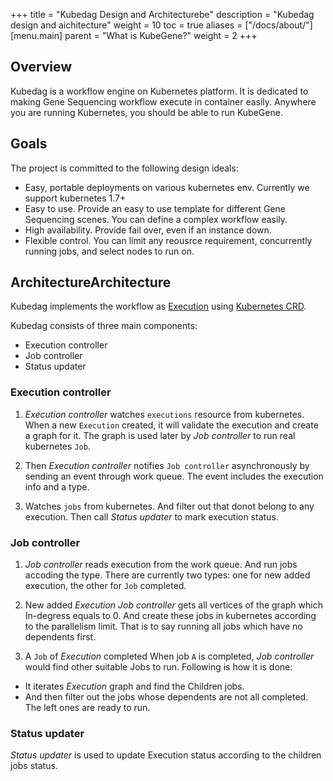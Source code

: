 +++
title = "Kubedag Design and Architecturebe"
description = "Kubedag design and aichitecture"
weight = 10
toc = true
aliases = ["/docs/about/"]
[menu.main]
  parent = "What is KubeGene?"
  weight = 2
+++

## Overview

Kubedag is a workflow engine on Kubernetes platform. It is dedicated to making Gene Sequencing workflow execute in container easily. Anywhere you are running Kubernetes, you should be able to run KubeGene.

## Goals

The project is committed to the following design ideals:
* Easy, portable deployments on various kubernetes env. Currently we support kubernetes 1.7+
* Easy to use. Provide an easy to use template for different Gene Sequencing scenes. You can define a complex workflow easily.
* High availability. Provide fail over, even if an instance down. 
* Flexible control. You can limit any reousrce requirement, concurrently running jobs, and select nodes to run on.


## ArchitectureArchitecture

Kubedag implements the workflow as [Execution](/docs/about/execution) using [Kubernetes CRD](https://kubernetes.io/docs/concepts/extend-kubernetes/api-extension/custom-resources/#customresourcedefinitions).

Kubedag consists of three main components:
* Execution controller
* Job controller
* Status updater

### Execution controller

1. *Execution controller* watches `executions` resource from kubernetes. When a new `Execution` created, it will validate the execution and create a graph for it. The graph is used later by *Job controller* to run real kubernetes `Job`.

1. Then *Execution controller* notifies `Job controller` asynchronously by sending an event through work queue. The event includes the execution info and a type.

1. Watches `jobs` from kubernetes. And filter out that donot belong to any execution. Then call *Status updater* to mark execution status.

### Job controller

1. *Job controller* reads execution from the work queue. And run jobs accoding the type. There are currently two types: one for new added execution, the other for `Job` completed.

1. New added *Execution*
*Job controller* gets all vertices of the graph which In-degress equals to 0. And create these jobs in kubernetes according to the parallelism limit. That is to say running all jobs which have no dependents first.

1. A `Job` of *Execution* completed 
When job `A` is completed, *Job controller* would find other suitable Jobs to run. Following is how it is done:

* It iterates *Execution* graph and find the Children jobs. 
* And then filter out the jobs whose dependents are not all completed. The left ones are ready to run.

### Status updater

*Status updater* is used to update Execution status according to the children jobs status.